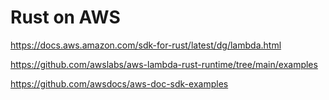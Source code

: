 # Rust on AWS

<https://docs.aws.amazon.com/sdk-for-rust/latest/dg/lambda.html>

<https://github.com/awslabs/aws-lambda-rust-runtime/tree/main/examples>

<https://github.com/awsdocs/aws-doc-sdk-examples>
